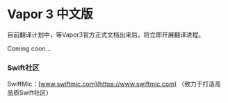 # Vapor 3 中文版

目前翻译计划中，等Vapor3官方正式文档出来后，将立即开展翻译进程。

Coming coon...

### Swift社区

SwiftMic：[www.swiftmic.com](https://www.swiftmic.com)
（致力于打造高品质Swift社区）

